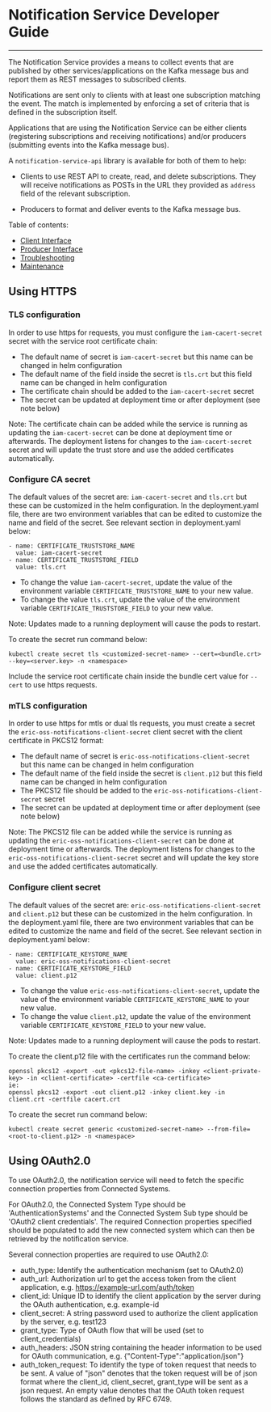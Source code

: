 # Notification Service Developer Guide

---

The Notification Service provides a means to collect events that are published by other services/applications
on the Kafka message bus and report them as REST messages to subscribed clients.

Notifications are sent only to clients with at least one subscription matching the event.
The match is implemented by enforcing a set of criteria that is defined in the subscription itself.

Applications that are using the Notification Service can be either clients (registering subscriptions and receiving
notifications) and/or producers (submitting events into the Kafka message bus).

A `notification-service-api` library is available for both of them to help:

- Clients to use REST API to create, read, and delete subscriptions. They will receive notifications
  as POSTs in the URL they provided as `address` field of the relevant subscription.

- Producers to format and deliver events to the Kafka message bus.

Table of contents:

- [Client Interface](#developer-guide-rest-api.md)
- [Producer Interface](#developer-guide-msg-bus-api.md)
- [Troubleshooting](#troubleshooting.md)
- [Maintenance](#developer-guide-other.md)

## Using HTTPS

### TLS configuration
In order to use https for requests, you must configure the `iam-cacert-secret` secret with the service root certificate chain:
- The default name of secret is `iam-cacert-secret` but this name can be changed in helm configuration
- The default name of the field inside the secret is `tls.crt` but this field name can be changed in helm configuration
- The certificate chain should be added to the `iam-cacert-secret` secret
- The secret can be updated at deployment time or after deployment (see note below)

Note: The certificate chain can be added while the service is running as updating the `iam-cacert-secret` can be done at deployment time or
afterwards. The deployment listens for changes to the `iam-cacert-secret` secret and will update the trust store and use the added certificates 
automatically.

### Configure CA secret
The default values of the secret are: `iam-cacert-secret` and `tls.crt` but these can be customized in the helm configuration. In the deployment.yaml file, there are two environment variables that can be edited to customize the name and field of the secret. See relevant section in deployment.yaml below:
```
- name: CERTIFICATE_TRUSTSTORE_NAME
  value: iam-cacert-secret
- name: CERTIFICATE_TRUSTSTORE_FIELD
  value: tls.crt
```
- To change the value `iam-cacert-secret`, update the value of the environment variable `CERTIFICATE_TRUSTSTORE_NAME` to your new value.
- To change the value `tls.crt`, update the value of the environment variable `CERTIFICATE_TRUSTSTORE_FIELD` to your new value.

Note: Updates made to a running deployment will cause the pods to restart.

To create the secret run command below:
```
kubectl create secret tls <customized-secret-name> --cert=<bundle.crt> --key=<server.key> -n <namespace>
```
Include the service root certificate chain inside the bundle cert value for `--cert` to use https requests.

### mTLS configuration
In order to use https for mtls or dual tls requests, you must create a secret the `eric-oss-notifications-client-secret` client secret with the client certificate in PKCS12 format:
- The default name of secret is `eric-oss-notifications-client-secret` but this name can be changed in helm configuration
- The default name of the field inside the secret is `client.p12` but this field name can be changed in helm configuration
- The PKCS12 file should be added to the `eric-oss-notifications-client-secret` secret
- The secret can be updated at deployment time or after deployment (see note below)

Note: The PKCS12 file can be added while the service is running as updating the `eric-oss-notifications-client-secret` can be done at deployment time or
afterwards. The deployment listens for changes to the `eric-oss-notifications-client-secret` secret and will update the key store and use the added certificates
automatically.

### Configure client secret
The default values of the secret are: `eric-oss-notifications-client-secret` and `client.p12` but these can be customized in the helm configuration. In the deployment.yaml file, there are two environment variables that can be edited to customize the name and field of the secret. See relevant section in deployment.yaml below:
```
- name: CERTIFICATE_KEYSTORE_NAME
  value: eric-oss-notifications-client-secret
- name: CERTIFICATE_KEYSTORE_FIELD
  value: client.p12
```
- To change the value `eric-oss-notifications-client-secret`, update the value of the environment variable `CERTIFICATE_KEYSTORE_NAME` to your new value.
- To change the value `client.p12`, update the value of the environment variable `CERTIFICATE_KEYSTORE_FIELD` to your new value.

Note: Updates made to a running deployment will cause the pods to restart.

To create the client.p12 file with the certificates run the command below:
```
openssl pkcs12 -export -out <pkcs12-file-name> -inkey <client-private-key> -in <client-certificate> -certfile <ca-certificate>
ie:
openssl pkcs12 -export -out client.p12 -inkey client.key -in client.crt -certfile cacert.crt
```

To create the secret run command below:
```
kubectl create secret generic <customized-secret-name> --from-file=<root-to-client.p12> -n <namespace>
```

## Using OAuth2.0
To use OAuth2.0, the notification service will need to fetch the specific connection properties from Connected Systems.

For OAuth2.0, the Connected System Type should be 'AuthenticationSystems' and the Connected System Sub type should be 'OAuth2 client credentials'. 
The required Connection properties specified should be populated to add the new connected system which can then be retrieved by the notification 
service.

Several connection properties are required to use OAuth2.0:
- auth_type: Identify the authentication mechanism (set to OAuth2.0)
- auth_url: Authorization url to get the access token from the client application, e.g. https://example-url.com/auth/token
- client_id: Unique ID to identify the client application by the server during the OAuth authentication, e.g. example-id
- client_secret: A string password used to authorize the client application by the server, e.g. test123
- grant_type: Type of OAuth flow that will be used (set to client_credentials)
- auth_headers: JSON string containing the header information to be used for OAuth communication, e.g. {"Content-Type":"application/json"}
- auth_token_request: To identify the type of token request that needs to be sent. A value of "json" denotes that the token request will be of json format where the client_id, client_secret, grant_type will be sent as a json request. An empty value denotes that the OAuth token request follows the standard as defined by RFC 6749.
